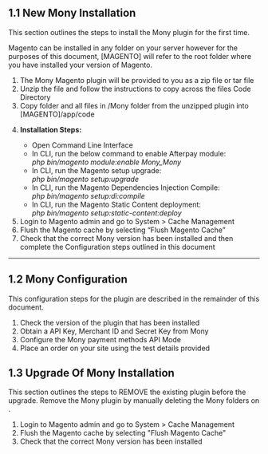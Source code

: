 <h2> 1.1 New Mony Installation </h2>
<p>This section outlines the steps to install the Mony plugin for the first time.</p>

<p> Magento can be installed in any folder on your server however for the purposes of this document, [MAGENTO] will refer to the root folder where you have installed your version of Magento. </p>

<ol>
<li> The Mony Magento plugin will be provided to you as a zip file or tar file </li>
<li> Unzip the file and follow the instructions to copy across the files Code Directory </li>
<li> Copy folder and all files in /Mony folder from the unzipped plugin into [MAGENTO]/app/code </li>
<li>
	<p><strong>Installation Steps:</strong> </p>
	<ul>
		<li> Open Command Line Interface </li>
		<li> In CLI, run the below command to enable Afterpay module: <br/> <em>php bin/magento module:enable Mony_Mony</em> </li>
		<li> In CLI, run the Magento setup upgrade: <br/> <em>php bin/magento setup:upgrade</em> </li>
		<li> In CLI, run the Magento Dependencies Injection Compile: <br/> <em>php bin/magento setup:di:compile</em> </li>
		<li> In CLI, run the Magento Static Content deployment: <br/> <em>php bin/magento setup:static-content:deploy</em> </li>
	</ul>
</li>
<li> Login to Magento admin and go to System > Cache Management </li>
<li> Flush the Magento cache by selecting “Flush Magento Cache” </li>
<li> Check that the correct Mony version has been installed and then complete the Configuration steps outlined in this document </li>
</ol>

<hr/>

<h2> 1.2 Mony Configuration </h2>
<p> This configuration steps for the plugin are described in the remainder of this document. </p>

<ol>
<li> Check the version of the plugin that has been installed </li>
<li> Obtain a API Key, Merchant ID and Secret Key from Mony </li>
<li> Configure the Mony payment methods API Mode </li>
<li> Place an order on your site using the test details provided </li>
</ol>

<h2> 1.3 Upgrade Of Mony Installation </h2>
<p> This section outlines the steps to REMOVE the existing plugin before the upgrade.
Remove the Mony plugin by manually deleting the Mony folders on . </p>
<ol>
<li> Login to Magento admin and go to System > Cache Management </li>
<li> Flush the Magento cache by selecting "Flush Magento Cache" </li> 
<li> Check that the correct Mony version has been installed </li>
</ol>
